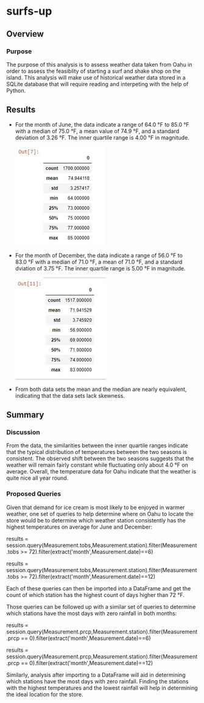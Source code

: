 # surfs-up

## Overview

### Purpose

The purpose of this analysis is to assess weather data taken from Oahu in order to assess the feasiblity of starting a surf and shake shop on the island.  This analysis will make use of historical weather data stored in a SQLite database that will require reading and interpeting with the help of Python.

## Results

* For the month of June, the data indicate a range of 64.0 °F to 85.0 °F with a median of 75.0 °F, a mean value of 74.9 °F, and a standard deviation of 3.26 °F.  The inner quartile range is 4.00 °F in magnitude.

    ![June Summary](Resources/june_data_summary.JPG)
* For the month of December, the data indicate a range of 56.0 °F to 83.0 °F with a median of 71.0 °F, a mean of 71.0 °F, and a standard dviation of 3.75 °F.  The inner quartile range is 5.00 °F in magnitude.

    ![December Summary](Resources/december_data_summary.JPG)
* From both data sets the mean and the median are nearly equivalent, indicating that the data sets lack skewness.

## Summary

### Discussion

From the data, the similarities between the inner quartile ranges indicate that the typical distribution of temperatures between the two seasons is consistent.  The observed shift between the two seasons suggests that the weather will remain fairly constant while fluctuating only about 4.0 °F on average.  Overall, the temperature data for Oahu indicate that the weather is quite nice all year round.

### Proposed Queries

Given that demand for ice cream is most likely to be enjoyed in warmer weather, one set of queries to help determine where on Oahu to locate the store would be to determine which weather station consistently has the highest temperatures on average for June and December:

results = session.query(Measurement.tobs,Measurement.station).filter(Measurement.tobs >= 72).filter(extract('month',Measurement.date)==6)

results = session.query(Measurement.tobs,Measurement.station).filter(Measurement.tobs >= 72).filter(extract('month',Measurement.date)==12)

Each of these queries can then be imported into a DataFrame and get the count of which station has the highest count of days higher than 72 °F.

Those queries can be followed up with a similar set of queries to determine which stations have the most days with zero rainfall in both months:

results = session.query(Measurement.prcp,Measurement.station).filter(Measurement.prcp == 0).filter(extract('month',Measurement.date)==6)

results = session.query(Measurement.prcp,Measurement.station).filter(Measurement.prcp == 0).filter(extract('month',Measurement.date)==12)

Similarly, analysis after importing to a DataFrame will aid in determining which stations have the most days with zero rainfall.  Finding the stations with the highest temperatures and the lowest rainfall will help in determining the ideal location for the store.
